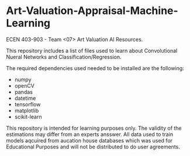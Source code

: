 # Art-Valuation-Appraisal-Machine-Learning

ECEN 403-903 - Team <07> Art Valuation AI Resources. 

This repository includes a list of files used to learn about Convolutional Nueral Networks and Classification/Regression. 

The required dependencies used needed to be installed are the following:

  - numpy
  - openCV
  - pandas
  - datetime
  - tensorflow
  - matplotlib
  - scikit-learn

This repository is intended for learning purposes only. The validity of the estimations may differ from an experts ansswer. All data used to train models aqcuired from aucation house databases which was used for Educational Purposes and will not be distributed to do user agreements. 
  
